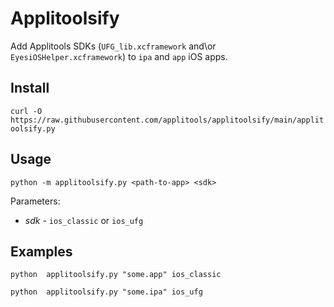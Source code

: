 # Applitoolsify
Add Applitools SDKs (`UFG_lib.xcframework` and\or `EyesiOSHelper.xcframework`) to `ipa` and `app` iOS apps.

## Install
`curl -O https://raw.githubusercontent.com/applitools/applitoolsify/main/applitoolsify.py`

## Usage
`python -m applitoolsify.py <path-to-app> <sdk> `

Parameters:
* _sdk_ - `ios_classic` or `ios_ufg`

## Examples

`python  applitoolsify.py "some.app" ios_classic`

`python  applitoolsify.py "some.ipa" ios_ufg`

